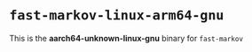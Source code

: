 # `fast-markov-linux-arm64-gnu`

This is the **aarch64-unknown-linux-gnu** binary for `fast-markov`
